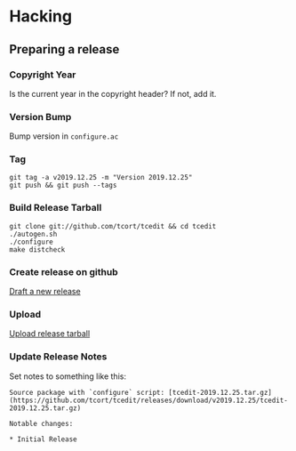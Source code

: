 # Hacking

## Preparing a release

### Copyright Year

Is the current year in the copyright header? If not, add it.

### Version Bump

Bump version in `configure.ac`

### Tag

    git tag -a v2019.12.25 -m "Version 2019.12.25"
    git push && git push --tags

### Build Release Tarball

    git clone git://github.com/tcort/tcedit && cd tcedit
    ./autogen.sh
    ./configure
    make distcheck

### Create release on github

[Draft a new release](https://github.com/tcort/tcedit/releases/new)

### Upload

[Upload release tarball](https://github.com/tcort/tcedit/releases)

### Update Release Notes

Set notes to something like this:

```
Source package with `configure` script: [tcedit-2019.12.25.tar.gz](https://github.com/tcort/tcedit/releases/download/v2019.12.25/tcedit-2019.12.25.tar.gz)

Notable changes:

* Initial Release
```
